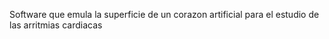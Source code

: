 Software que emula la superficie de un corazon artificial para el estudio de las arritmias cardiacas